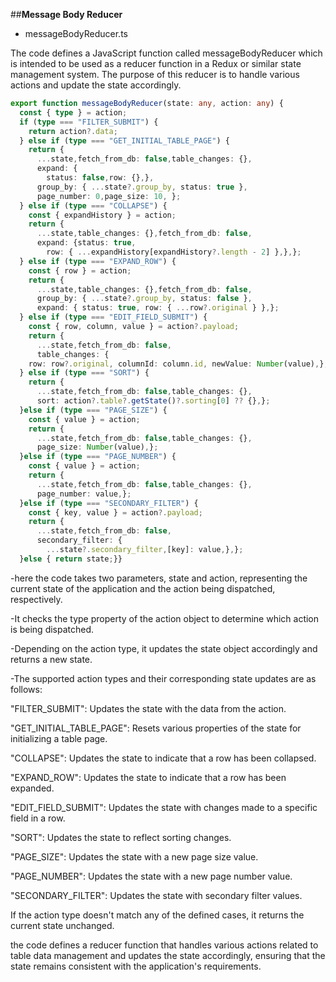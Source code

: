 ##**Message Body Reducer**

- messageBodyReducer.ts

The code defines a JavaScript function called messageBodyReducer which is intended to be used as a reducer function in a Redux or similar state management system. The purpose of this reducer is to handle various actions and update the state accordingly.

```typescript
export function messageBodyReducer(state: any, action: any) {
  const { type } = action;
  if (type === "FILTER_SUBMIT") {
    return action?.data;
  } else if (type === "GET_INITIAL_TABLE_PAGE") {
    return {
      ...state,fetch_from_db: false,table_changes: {},
      expand: {
        status: false,row: {},},
      group_by: { ...state?.group_by, status: true },
      page_number: 0,page_size: 10, };
  } else if (type === "COLLAPSE") {
    const { expandHistory } = action;
    return {
      ...state,table_changes: {},fetch_from_db: false,
      expand: {status: true,
        row: { ...expandHistory[expandHistory?.length - 2] },},};
  } else if (type === "EXPAND_ROW") {
    const { row } = action;
    return {
      ...state,table_changes: {},fetch_from_db: false,
      group_by: { ...state?.group_by, status: false },
      expand: { status: true, row: { ...row?.original } },};
  } else if (type === "EDIT_FIELD_SUBMIT") {
    const { row, column, value } = action?.payload;
    return {
      ...state,fetch_from_db: false,
      table_changes: {
    row: row?.original, columnId: column.id, newValue: Number(value),},};
  } else if (type === "SORT") {
    return {
      ...state,fetch_from_db: false,table_changes: {},
      sort: action?.table?.getState()?.sorting[0] ?? {},};
  }else if (type === "PAGE_SIZE") {
    const { value } = action;
    return {
      ...state,fetch_from_db: false,table_changes: {},
      page_size: Number(value),};
  }else if (type === "PAGE_NUMBER") {
    const { value } = action;
    return {
      ...state,fetch_from_db: false,table_changes: {},
      page_number: value,};
  }else if (type === "SECONDARY_FILTER") {
    const { key, value } = action?.payload;
    return {
      ...state,fetch_from_db: false,
      secondary_filter: {
        ...state?.secondary_filter,[key]: value,},};
  }else { return state;}}
```
-here the code takes two parameters, state and action, representing the current state of the application and the action being dispatched, respectively.

-It checks the type property of the action object to determine which action is being dispatched.

-Depending on the action type, it updates the state object accordingly and returns a new state.

-The supported action types and their corresponding state updates are as follows:

"FILTER_SUBMIT": Updates the state with the data from the action.

"GET_INITIAL_TABLE_PAGE": Resets various properties of the state for initializing a table page.

"COLLAPSE": Updates the state to indicate that a row has been collapsed.

"EXPAND_ROW": Updates the state to indicate that a row has been expanded.

"EDIT_FIELD_SUBMIT": Updates the state with changes made to a specific field in a row.

"SORT": Updates the state to reflect sorting changes.

"PAGE_SIZE": Updates the state with a new page size value.

"PAGE_NUMBER": Updates the state with a new page number value.

"SECONDARY_FILTER": Updates the state with secondary filter values.

If the action type doesn't match any of the defined cases, it returns the current state unchanged.

the code defines a reducer function that handles various actions related to table data management and updates the state accordingly, ensuring that the state remains consistent with the application's requirements.